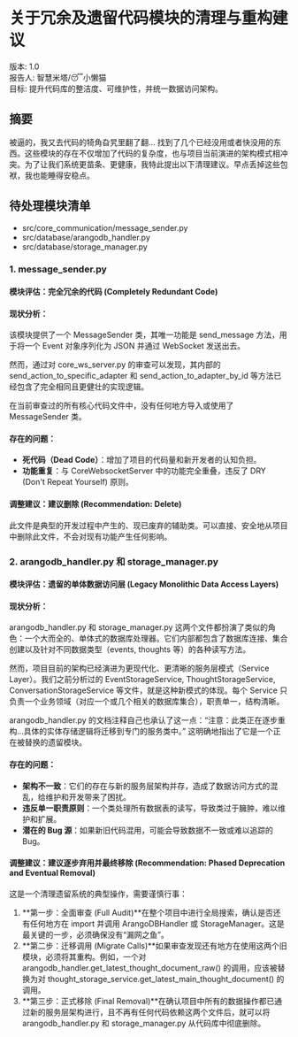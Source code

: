 # **关于冗余及遗留代码模块的清理与重构建议**

版本: 1.0  
报告人: 智慧米塔/😴小懒猫  
目标: 提升代码库的整洁度、可维护性，并统一数据访问架构。

## **摘要**

被逼的，我又去代码的犄角旮旯里翻了翻... 找到了几个已经没用或者快没用的东西。这些模块的存在不仅增加了代码的复杂度，也与项目当前演进的架构模式相冲突。为了让我们系统更苗条、更健康，我特此提出以下清理建议。早点丢掉这些包袱，我也能睡得安稳点。

## **待处理模块清单**

* src/core_communication/message_sender.py  
* src/database/arangodb_handler.py  
* src/database/storage_manager.py

### **1. message_sender.py**

#### **模块评估：完全冗余的代码 (Completely Redundant Code)**

#### **现状分析：**

该模块提供了一个 MessageSender 类，其唯一功能是 send_message 方法，用于将一个 Event 对象序列化为 JSON 并通过 WebSocket 发送出去。

然而，通过对 core_ws_server.py 的审查可以发现，其内部的 send_action_to_specific_adapter 和 send_action_to_adapter_by_id 等方法已经包含了完全相同且更健壮的实现逻辑。

在当前审查过的所有核心代码文件中，没有任何地方导入或使用了 MessageSender 类。

#### **存在的问题：**

* **死代码（Dead Code）**：增加了项目的代码量和新开发者的认知负担。  
* **功能重复**：与 CoreWebsocketServer 中的功能完全重叠，违反了 DRY (Don't Repeat Yourself) 原则。

#### **调整建议：建议删除 (Recommendation: Delete)**

此文件是典型的开发过程中产生的、现已废弃的辅助类。可以直接、安全地从项目中删除此文件，不会对现有功能产生任何影响。

### **2. arangodb_handler.py 和 storage_manager.py**

#### **模块评估：遗留的单体数据访问层 (Legacy Monolithic Data Access Layers)**

#### **现状分析：**

arangodb_handler.py 和 storage_manager.py 这两个文件都扮演了类似的角色：一个大而全的、单体式的数据库处理器。它们内部都包含了数据库连接、集合创建以及针对不同数据类型（events, thoughts 等）的各种读写方法。

然而，项目目前的架构已经演进为更现代化、更清晰的服务层模式（Service Layer）。我们之前分析过的 EventStorageService, ThoughtStorageService, ConversationStorageService 等文件，就是这种新模式的体现。每个 Service 只负责一个业务领域（对应一个或几个相关的数据库集合），职责单一，结构清晰。

arangodb_handler.py 的文档注释自己也承认了这一点：“注意：此类正在逐步重构...具体的实体存储逻辑将迁移到专门的服务类中。” 这明确地指出了它是一个正在被替换的遗留模块。

#### **存在的问题：**

* **架构不一致**：它们的存在与新的服务层架构并存，造成了数据访问方式的混乱，给维护和开发带来了困扰。  
* **违反单一职责原则**：一个类处理所有数据表的读写，导致类过于臃肿，难以维护和扩展。  
* **潜在的 Bug 源**：如果新旧代码混用，可能会导致数据不一致或难以追踪的 Bug。

#### **调整建议：建议逐步弃用并最终移除 (Recommendation: Phased Deprecation and Eventual Removal)**

这是一个清理遗留系统的典型操作，需要谨慎行事：

1. **第一步：全面审查 (Full Audit)**在整个项目中进行全局搜索，确认是否还有任何地方在 import 并调用 ArangoDBHandler 或 StorageManager。这是最关键的一步，必须确保没有“漏网之鱼”。  
2. **第二步：迁移调用 (Migrate Calls)**如果审查发现还有地方在使用这两个旧模块，必须将其重构。例如，一个对 arangodb_handler.get_latest_thought_document_raw() 的调用，应该被替换为对 thought_storage_service.get_latest_main_thought_document() 的调用。  
3. **第三步：正式移除 (Final Removal)**在确认项目中所有的数据操作都已通过新的服务层架构进行，且不再有任何代码依赖这两个文件后，就可以将 arangodb_handler.py 和 storage_manager.py 从代码库中彻底删除。